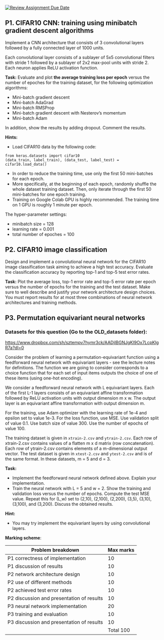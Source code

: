 [![Review Assignment Due Date](https://classroom.github.com/assets/deadline-readme-button-22041afd0340ce965d47ae6ef1cefeee28c7c493a6346c4f15d667ab976d596c.svg)](https://classroom.github.com/a/Aoc8-XSk)
## P1. CIFAR10 CNN: training using minibatch gradient descent algorithms

Implement a CNN architecture that consists of 3 convolutional layers followed by a fully connected layer of 1000 units. 

Each convolutional layer consists of a sublayer of 5x5 convolutional filters with stride 1 followed by a sublayer of 2x2 max-pool units with stride 2. Each neuron applies ReLU activation function.

**Task:** Evaluate and plot **the average training loss per epoch** versus the number of epoches for the training dataset, for the following optimization algorithms:
- Mini-batch gradient descent
- Mini-batch AdaGrad
- Mini-batch RMSProp
- Mini-batch gradient descent with Nesterov’s momentum
- Mini-batch Adam 

In addition, show the results by adding dropout. Comment the results. 

**Hints:**

- Load CIFAR10 data by the following code:
```
from keras.datasets import cifar10
(data_train, label_train), (data_test, label_test) = cifar10.load_data()
```
- In order to reduce the training time, use only the first 50 mini-batches for each epoch. 
- More specifically, at the beginning of each epoch, randomly shuffle the whole dataset training dataset. Then, only iterate through the first 50 mini-batches for one epoch training.  
- Training on Google Colab GPU is highly recommended. The training time on 1 GPU is roughly 1 minute per epoch.  

The hyper-parameter settings:
- minibatch size = 128 
- learning rate = 0.001
- total number of epoches = 100

## P2. CIFAR10 image classification

Design and implement a convolutional neural network for the CIFAR10 image classification task aiming to achieve a high test accuracy. Evaluate the classification accuracy by reporting top-1 and top-5 test error rates. 

**Task:** Plot the average loss, top-1 error rate and top-5 error rate per epoch versus the number of epochs for the training and the test dataset. Make sure to well describe and justify your network architecture design choices. You must report results for at most three combinations of neural network architectures and training methods. 


## P3. Permutation equivariant neural networks

### Datasets for this question (Go to the OLD_datasets folder):

https://www.dropbox.com/sh/sztempv7hymr3ck/AADjIBGNJgKl9Ox7LcpKlgR7a?dl=0

Consider the problem of learning a permutation-equivariant function using a feedforward neural network with equivariant layers - see the lecture notes for definitions. The function we are going to consider corresponds to a choice function that for each set of input items outputs the choice of one of these items (using one-hot encoding).

We consider a feedforward neural network with L equivariant layers. Each of the first L-1 layers consists of an equivariant affine transformation followed by ReLU activation units with output dimension m x w. The output layer is an equivariant affine transformation with output dimension m.   

For the training, use Adam optimizer with the learning rate of 1e-4 and epsilon set to value 1e-3. For the loss function, use MSE. Use validation split of value 0.1. Use batch size of value 300. Use the number of epochs of value 100.

The training dataset is given in `xtrain-2.csv` and `ytrain-2.csv`. Each row of xtrain-2.csv contains values of a flatten m x d matrix (row concatenation). Each row of ytrain-2.csv contains elements of a m-dimensional output vector. The test dataset is given in `xtest-2.csv` and `ytest-2.csv` and is of the same format. In these datasets, m = 5 and d = 3.

**Task:**

- Implement the feedforward neural network defined above. Explain your implementation.
- Train the neural network with L = 5 and w = 2. Show the training and validation loss versus the number of epochs. Compute the test MSE value. Repeat this for (L,w) set to (2,10), (2,100), (2,200), (3,5), (3,10), (3,100), and (3,200). Discuss the obtained results. 

**Hint:**

- You may try implement the equivariant layers by using convolutional layers.

**Marking scheme**:

| **Problem breakdown** | **Max marks** | 
|-------------------|---------------|
| P1 correctness of implementation    |	10  |
| P1 discussion of results	|	10 |
| P2 network architecture design    |	10 |
| P2 use of different methods   | 10 |
| P2 achieved test error rates    |   10 |
| P2 discussion and presentation of results | 10 |
| P3 neural network implementation |  20 |
| P3 training and evaluation |  10 |
| P3 discussion and presentation of results | 10 |
| | Total 100 |


